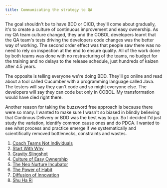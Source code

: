 ```yaml
---
title: Communicating the strategy to QA
---
```


The goal shouldn't be to have BDD or CICD, they'll come about gradually, it's to create a culture of continuous improvement and easy ownership. 
As my QA team culture changed, they and the COBOL developers learnt that the QA team's tests driving the developers code changes was the better way of working.
The second order effect was that people saw there was no need to rely on inspection at the end to ensure quality.
All of the work done by both teams was done with no restructuring of the teams, no budget for the training and no delays to the release schedule, just hundreds of kaizen after 4.5 years. 

The opposite is telling everyone we're doing BDD. They'll go online and read about a tool called Cucumber with a programming language called Java. 
The testers will say they can't code and so might everyone else. The developers will say they can code but only in COBOL. My transformation would have died right there. 

Another reason for taking the buzzword free approach is because there were so many.
I wanted to make sure I wasn't so biased in blindly believing that Continous Delivery or BDD was the best way to go.
So I decided I'd just study the variation, identify common cause ones and do PDCA.
I wanted to see what process and practice emerge if we systematically and scientifically removed bottlenecks, constraints and wastes.

1. [Coach Teams Not Individuals](Coach%20Teams%20Not%20Individuals)
2. [Start With Why](Start%20With%20Why)
3. [Gravity Slingshot](Gravity%20Slingshot)
4. [Culture of Easy Ownership](Culture%20of%20Easy%20Ownership)
5. [The Neo Nurture Incubator](The%20Neo%20Nurture%20Incubator)
6. [The Power of Habit](The%20Power%20of%20Habit)
7. [Diffusion of Innovation](Diffusion%20of%20Innovation)
8. [Shu Ha Ri](ShuHaRi)